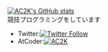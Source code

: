 
[![AC2K's GitHub stats](https://github-readme-stats.vercel.app/api?username=AC2-K)](https://github.com/anuraghazra/github-readme-stats)\
競技プログラミングをしています
- Twitter:[![Twitter Follow](https://img.shields.io/twitter/follow/ac2000_cp?style=social)](https://twitter.com/ac2000_cp) <br>
- AtCoder:[![AC2K](https://img.shields.io/endpoint?url=https%3A%2F%2Fatcoder-badges.now.sh%2Fapi%2Fatcoder%2Fjson%2FAC2K)](https://atcoder.jp/users/AC2K)

